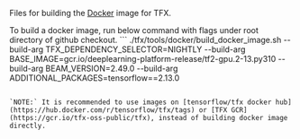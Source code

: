 Files for building the [Docker](http://www.docker.com) image for TFX.

To build a docker image, run below command with flags under root directory of
github checkout. ``` ./tfx/tools/docker/build_docker_image.sh --build-arg
TFX_DEPENDENCY_SELECTOR=NIGHTLY --build-arg
BASE_IMAGE=gcr.io/deeplearning-platform-release/tf2-gpu.2-13.py310 --build-arg
BEAM_VERSION=2.49.0 --build-arg ADDITIONAL_PACKAGES=tensorflow==2.13.0

```

`NOTE:` It is recommended to use images on [tensorflow/tfx docker hub](https://hub.docker.com/r/tensorflow/tfx/tags) or [TFX GCR](https://gcr.io/tfx-oss-public/tfx), instead of building docker image directly.
```
